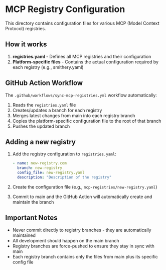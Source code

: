 # MCP Registry Configuration

This directory contains configuration files for various MCP (Model Context Protocol) registries.

## How it works

1. **registries.yaml** - Defines all MCP registries and their configuration
2. **Platform-specific files** - Contains the actual configuration required by each registry (e.g., smithery.yaml)

## GitHub Action Workflow

The `.github/workflows/sync-mcp-registries.yml` workflow automatically:

1. Reads the `registries.yaml` file
2. Creates/updates a branch for each registry
3. Merges latest changes from main into each registry branch
4. Copies the platform-specific configuration file to the root of that branch
5. Pushes the updated branch

## Adding a new registry

1. Add the registry configuration to `registries.yaml`:
   ```yaml
   - name: new-registry.com
     branch: new-registry
     config_file: new-registry.yaml
     description: "Description of the registry"
   ```

2. Create the configuration file (e.g., `mcp-registries/new-registry.yaml`)

3. Commit to main and the GitHub Action will automatically create and maintain the branch

## Important Notes

- Never commit directly to registry branches - they are automatically maintained
- All development should happen on the main branch
- Registry branches are force-pushed to ensure they stay in sync with main
- Each registry branch contains only the files from main plus its specific config file